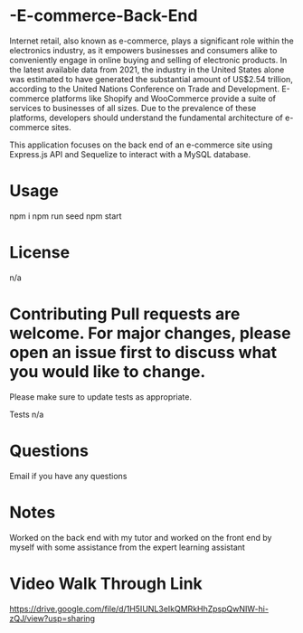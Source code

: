 # -E-commerce-Back-End
Internet retail, also known as e-commerce, plays a significant role within the electronics industry, as it empowers businesses and consumers alike to conveniently engage in online buying and selling of electronic products. In the latest available data from 2021, the industry in the United States alone was estimated to have generated the substantial amount of US$2.54 trillion, according to the United Nations Conference on Trade and Development. E-commerce platforms like Shopify and WooCommerce provide a suite of services to businesses of all sizes. Due to the prevalence of these platforms, developers should understand the fundamental architecture of e-commerce sites.

This application focuses on the back end of an e-commerce site using Express.js API and Sequelize to interact with a MySQL database.

# Usage
npm i 
npm run seed 
npm start 

# License
n/a

# Contributing Pull requests are welcome. For major changes, please open an issue first to discuss what you would like to change.

Please make sure to update tests as appropriate.

Tests
n/a

# Questions
Email if you have any questions

# Notes
Worked on the back end with my tutor and worked on the front end by myself with some assistance from the expert learning assistant

# Video Walk Through Link
https://drive.google.com/file/d/1H5IUNL3eIkQMRkHhZpspQwNIW-hi-zQJ/view?usp=sharing